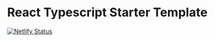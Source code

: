 # React Typescript Starter Template

[![Netlify Status](https://api.netlify.com/api/v1/badges/cc9bcc95-83d5-4dd5-8562-b1fb39bba54e/deploy-status)](https://app.netlify.com/sites/eager-banach-846ab9/deploys)
